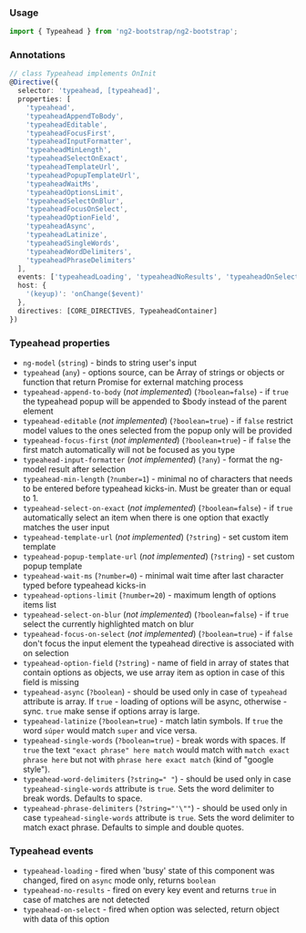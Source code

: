 ### Usage
```typescript
import { Typeahead } from 'ng2-bootstrap/ng2-bootstrap';
```

### Annotations
```typescript
// class Typeahead implements OnInit
@Directive({
  selector: 'typeahead, [typeahead]',
  properties: [
    'typeahead',
    'typeaheadAppendToBody',
    'typeaheadEditable',
    'typeaheadFocusFirst',
    'typeaheadInputFormatter',
    'typeaheadMinLength',
    'typeaheadSelectOnExact',
    'typeaheadTemplateUrl',
    'typeaheadPopupTemplateUrl',
    'typeaheadWaitMs',
    'typeaheadOptionsLimit',
    'typeaheadSelectOnBlur',
    'typeaheadFocusOnSelect',
    'typeaheadOptionField',
    'typeaheadAsync',
    'typeaheadLatinize',
    'typeaheadSingleWords',
    'typeaheadWordDelimiters',
    'typeaheadPhraseDelimiters'
  ],
  events: ['typeaheadLoading', 'typeaheadNoResults', 'typeaheadOnSelect'],
  host: {
    '(keyup)': 'onChange($event)'
  },
  directives: [CORE_DIRECTIVES, TypeaheadContainer]
})
```

### Typeahead properties

  - `ng-model` (`string`) - binds to string user's input
  - `typeahead` (`any`) - options source, can be Array of strings or objects or function that return Promise for external matching process
  - `typeahead-append-to-body` (*not implemented*) (`?boolean=false`) - if `true` the typeahead popup will be appended to $body instead of the parent element
  - `typeahead-editable` (*not implemented*) (`?boolean=true`) - if `false` restrict model values to the ones selected from the popup only will be provided
  - `typeahead-focus-first` (*not implemented*) (`?boolean=true`) - if `false` the first match automatically will not be focused as you type
  - `typeahead-input-formatter` (*not implemented*) (`?any`) - format the ng-model result after selection
  - `typeahead-min-length` (`?number=1`) - minimal no of characters that needs to be entered before typeahead kicks-in. Must be greater than or equal to 1.
  - `typeahead-select-on-exact` (*not implemented*) (`?boolean=false`) - if `true` automatically select an item when there is one option that exactly matches the user input
  - `typeahead-template-url` (*not implemented*) (`?string`) - set custom item template
  - `typeahead-popup-template-url` (*not implemented*) (`?string`) -  set custom popup template
  - `typeahead-wait-ms` (`?number=0`) - minimal wait time after last character typed before typeahead kicks-in
  - `typeahead-options-limit` (`?number=20`) - maximum length of options items list
  - `typeahead-select-on-blur` (*not implemented*) (`?boolean=false`) - if `true` select the currently highlighted match on blur
  - `typeahead-focus-on-select` (*not implemented*) (`?boolean=true`) - if `false` don't focus the input element the typeahead directive is associated with on selection
  - `typeahead-option-field` (`?string`) - name of field in array of states that contain options as objects, we use array item as option in case of this field is missing
  - `typeahead-async` (`?boolean`) - should be used only in case of `typeahead` attribute is array. If `true` - loading of options will be async, otherwise - sync. `true` make sense if options array is large.
  - `typeahead-latinize` (`?boolean=true`) - match latin symbols. If `true` the word `súper` would match `super` and vice versa.
  - `typeahead-single-words` (`?boolean=true`) - break words with spaces. If `true` the text `"exact phrase" here match` would match with `match exact phrase here` but not with `phrase here exact match` (kind of "google style").
  - `typeahead-word-delimiters` (`?string=" "`) - should be used only in case `typeahead-single-words` attribute is `true`. Sets the word delimiter to break words. Defaults to space.
  - `typeahead-phrase-delimiters` (`?string="'\""`) - should be used only in case `typeahead-single-words` attribute is `true`. Sets the word delimiter to match exact phrase. Defaults to simple and double quotes.


### Typeahead events

  - `typeahead-loading` - fired when 'busy' state of this component was changed, fired on `async` mode only, returns `boolean`
  - `typeahead-no-results` - fired on every key event and returns `true` in case of matches are not detected
  - `typeahead-on-select` - fired when option was selected, return object with data of this option
